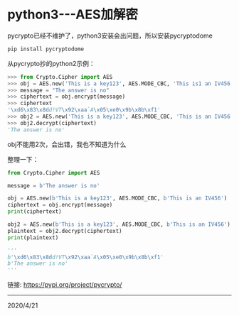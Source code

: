 # python3---AES加解密

pycrypto已经不维护了，python3安装会出问题，所以安装pycryptodome  
```r
pip install pycryptodome
```

从pycrypto抄的python2示例：  
```python
>>> from Crypto.Cipher import AES
>>> obj = AES.new('This is a key123', AES.MODE_CBC, 'This is1 an IV456')
>>> message = "The answer is no"
>>> ciphertext = obj.encrypt(message)
>>> ciphertext
'\xd6\x83\x8dd!VT\x92\xaa`A\x05\xe0\x9b\x8b\xf1'
>>> obj2 = AES.new('This is a key123', AES.MODE_CBC, 'This is an IV456')
>>> obj2.decrypt(ciphertext)
'The answer is no'
```
obj不能用2次，会出错，我也不知道为什么  

整理一下：  
```python
from Crypto.Cipher import AES

message = b'The answer is no'

obj = AES.new(b'This is a key123', AES.MODE_CBC, b'This is an IV456')
ciphertext = obj.encrypt(message)
print(ciphertext)

obj2 = AES.new(b'This is a key123', AES.MODE_CBC, b'This is an IV456')
plaintext = obj2.decrypt(ciphertext)
print(plaintext)

'''
b'\xd6\x83\x8dd!VT\x92\xaa`A\x05\xe0\x9b\x8b\xf1'
b'The answer is no'
'''
```


链接: https://pypi.org/project/pycrypto/  


---
2020/4/21  
